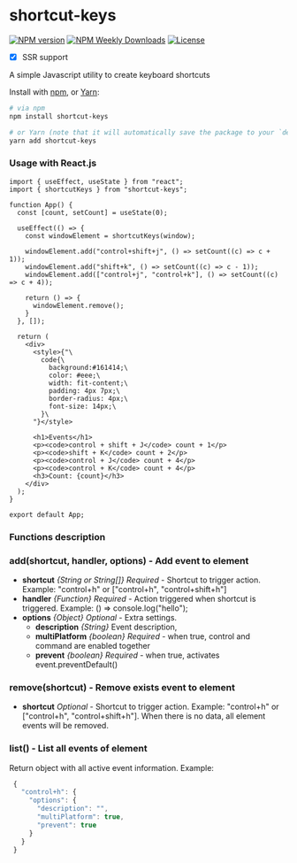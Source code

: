 shortcut-keys
===========

[![NPM version](https://badgen.net/npm/v/shortcut-keys)](https://www.npmjs.com/package/shortcut-keys)
[![NPM Weekly Downloads](https://badgen.net/npm/dw/shortcut-keys)](https://www.npmjs.com/package/shortcut-keys)
[![License](https://badgen.net/npm/license/shortcut-keys)](https://www.npmjs.com/package/shortcut-keys)

- [x] SSR support

A simple Javascript utility to create keyboard shortcuts

Install with [npm](https://www.npmjs.com/), or [Yarn](https://yarnpkg.com/):

```bash
# via npm
npm install shortcut-keys

# or Yarn (note that it will automatically save the package to your `dependencies` in `package.json`)
yarn add shortcut-keys
```

### Usage with React.js

```tsx
import { useEffect, useState } from "react";
import { shortcutKeys } from "shortcut-keys";

function App() {
  const [count, setCount] = useState(0);

  useEffect(() => {
    const windowElement = shortcutKeys(window);

    windowElement.add("control+shift+j", () => setCount((c) => c + 1));
    windowElement.add("shift+k", () => setCount((c) => c - 1));
    windowElement.add(["control+j", "control+k"], () => setCount((c) => c + 4));

    return () => {
      windowElement.remove();
    }
  }, []);
  
  return (
    <div>
      <style>{"\
        code{\
          background:#161414;\
          color: #eee;\
          width: fit-content;\
          padding: 4px 7px;\
          border-radius: 4px;\
          font-size: 14px;\
        }\
      "}</style>
        
      <h1>Events</h1>
      <p><code>control + shift + J</code> count + 1</p>
      <p><code>shift + K</code> count + 2</p>
      <p><code>control + J</code> count + 4</p>
      <p><code>control + K</code> count + 4</p>
      <h3>Count: {count}</h3>
    </div>
  );
}

export default App;
```

### Functions description
### **add(shortcut, handler, options)** - Add event to element
- **shortcut** *{String or String[]} Required* - Shortcut to trigger action. Example: "control+h" or ["control+h", "control+shift+h"]
- **handler** *{Function} Required* - Action triggered when shortcut is triggered. Example: () => console.log("hello");
- **options** *{Object} Optional* - Extra settings.
    - **description** *{String}* Event description,
    - **multiPlatform** *{boolean} Required* - when true, control and command are enabled together
    - **prevent** *{boolean} Required* - when true, activates event.preventDefault()

### **remove(shortcut)** - Remove exists event to element
- **shortcut** *Optional* - Shortcut to trigger action. Example: "control+h" or ["control+h", "control+shift+h"]. When there is no data, all element events will be removed.
    
### **list()** - List all events of element
 Return object with all active event information. Example: 
 ```.js
  {
    "control+h": {
      "options": {
        "description": "",
        "multiPlatform": true,
        "prevent": true
      }
    }
  }
```